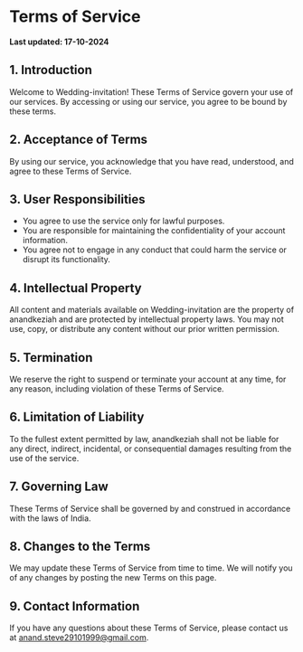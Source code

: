 # Terms of Service

**Last updated: 17-10-2024**

## 1. Introduction
Welcome to Wedding-invitation! These Terms of Service govern your use of our services. By accessing or using our service, you agree to be bound by these terms.

## 2. Acceptance of Terms
By using our service, you acknowledge that you have read, understood, and agree to these Terms of Service.

## 3. User Responsibilities
- You agree to use the service only for lawful purposes.
- You are responsible for maintaining the confidentiality of your account information.
- You agree not to engage in any conduct that could harm the service or disrupt its functionality.

## 4. Intellectual Property
All content and materials available on Wedding-invitation are the property of anandkeziah and are protected by intellectual property laws. You may not use, copy, or distribute any content without our prior written permission.

## 5. Termination
We reserve the right to suspend or terminate your account at any time, for any reason, including violation of these Terms of Service.

## 6. Limitation of Liability
To the fullest extent permitted by law, anandkeziah shall not be liable for any direct, indirect, incidental, or consequential damages resulting from the use of the service.

## 7. Governing Law
These Terms of Service shall be governed by and construed in accordance with the laws of India.

## 8. Changes to the Terms
We may update these Terms of Service from time to time. We will notify you of any changes by posting the new Terms on this page.

## 9. Contact Information
If you have any questions about these Terms of Service, please contact us at anand.steve29101999@gmail.com.
